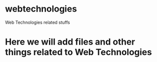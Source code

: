 # webtechnologies
Web Technologies related stuffs

# Here we will add files and other things related to Web Technologies
